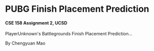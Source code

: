 # PUBG Finish Placement Prediction
#### CSE 158 Assignment 2, UCSD

PlayerUnknown's Battlegrounds Finish Placement Prediction...

By Chengyuan Mao
